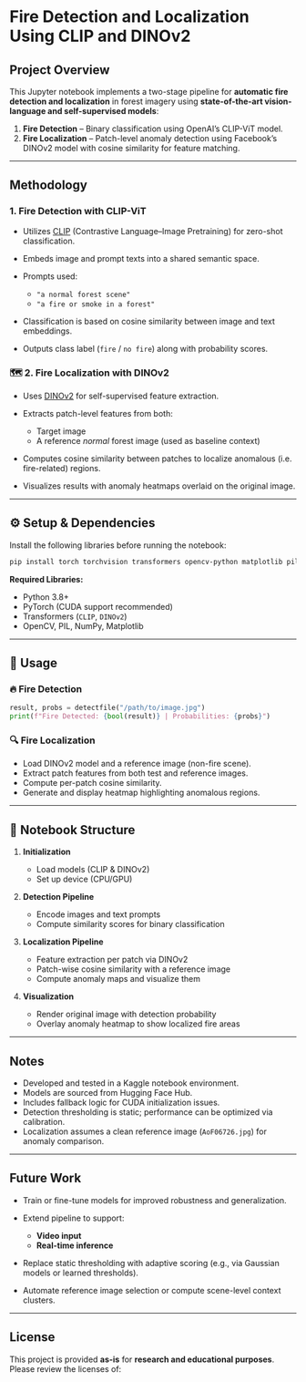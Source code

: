 
#  Fire Detection and Localization Using CLIP and DINOv2

##  Project Overview

This Jupyter notebook implements a two-stage pipeline for **automatic fire detection and localization** in forest imagery using **state-of-the-art vision-language and self-supervised models**:

1. **Fire Detection** – Binary classification using OpenAI’s CLIP-ViT model.
2. **Fire Localization** – Patch-level anomaly detection using Facebook’s DINOv2 model with cosine similarity for feature matching.

---

##  Methodology

###  1. Fire Detection with CLIP-ViT

* Utilizes [CLIP](https://openai.com/research/clip) (Contrastive Language–Image Pretraining) for zero-shot classification.
* Embeds image and prompt texts into a shared semantic space.
* Prompts used:

  * `"a normal forest scene"`
  * `"a fire or smoke in a forest"`
* Classification is based on cosine similarity between image and text embeddings.
* Outputs class label (`fire` / `no fire`) along with probability scores.

### 🗺️ 2. Fire Localization with DINOv2

* Uses [DINOv2](https://github.com/facebookresearch/dinov2) for self-supervised feature extraction.
* Extracts patch-level features from both:

  * Target image
  * A reference *normal* forest image (used as baseline context)
* Computes cosine similarity between patches to localize anomalous (i.e. fire-related) regions.
* Visualizes results with anomaly heatmaps overlaid on the original image.

---

## ⚙️ Setup & Dependencies

Install the following libraries before running the notebook:

```bash
pip install torch torchvision transformers opencv-python matplotlib pillow
```

**Required Libraries:**

* Python 3.8+
* PyTorch (CUDA support recommended)
*  Transformers (`CLIP`, `DINOv2`)
* OpenCV, PIL, NumPy, Matplotlib

---

## 🚀 Usage

### 🔥 Fire Detection

```python
result, probs = detectfile("/path/to/image.jpg")
print(f"Fire Detected: {bool(result)} | Probabilities: {probs}")
```

### 🔍 Fire Localization

* Load DINOv2 model and a reference image (non-fire scene).
* Extract patch features from both test and reference images.
* Compute per-patch cosine similarity.
* Generate and display heatmap highlighting anomalous regions.

---

## 📓 Notebook Structure

1. **Initialization**

   * Load models (CLIP & DINOv2)
   * Set up device (CPU/GPU)
2. **Detection Pipeline**

   * Encode images and text prompts
   * Compute similarity scores for binary classification
3. **Localization Pipeline**

   * Feature extraction per patch via DINOv2
   * Patch-wise cosine similarity with a reference image
   * Compute anomaly maps and visualize them
4. **Visualization**

   * Render original image with detection probability
   * Overlay anomaly heatmap to show localized fire areas

---

##  Notes

* Developed and tested in a Kaggle notebook environment.
* Models are sourced from Hugging Face Hub.
* Includes fallback logic for CUDA initialization issues.
* Detection thresholding is static; performance can be optimized via calibration.
* Localization assumes a clean reference image (`AoF06726.jpg`) for anomaly comparison.

---

##  Future Work

* Train or fine-tune models for improved robustness and generalization.
* Extend pipeline to support:

  * **Video input**
  * **Real-time inference**
* Replace static thresholding with adaptive scoring (e.g., via Gaussian models or learned thresholds).
* Automate reference image selection or compute scene-level context clusters.

---

##  License

This project is provided **as-is** for **research and educational purposes**.
Please review the licenses of:



